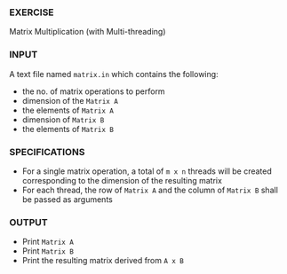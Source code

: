 
### EXERCISE 
Matrix Multiplication (with Multi-threading)

### INPUT
A text file named `matrix.in` which contains the following:
* the no. of matrix operations to perform
* dimension of the `Matrix A`
* the elements of `Matrix A`
* dimension of `Matrix B`
* the elements of `Matrix B`

### SPECIFICATIONS
* For a single matrix operation, a total of `m x n` threads will be created corresponding to the dimension of the resulting matrix
* For each thread, the row of `Matrix A` and the column of `Matrix B` shall be passed as arguments

### OUTPUT
* Print `Matrix A`
* Print `Matrix B`
* Print the resulting matrix derived from `A x B`

